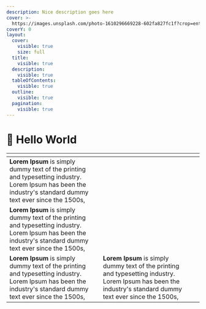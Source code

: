 ```yaml
---
description: Nice description goes here
cover: >-
  https://images.unsplash.com/photo-1610296669228-602fa827fc1f?crop=entropy&cs=srgb&fm=jpg&ixid=M3wxOTcwMjR8MHwxfHNlYXJjaHw1fHxzcGFjZXxlbnwwfHx8fDE3MDcyOTQ1NDh8MA&ixlib=rb-4.0.3&q=85
coverY: 0
layout:
  cover:
    visible: true
    size: full
  title:
    visible: true
  description:
    visible: true
  tableOfContents:
    visible: true
  outline:
    visible: true
  pagination:
    visible: true
---
```


# 🎤 Hello World

<table data-view="cards" data-full-width="false"><thead><tr><th></th><th></th><th></th></tr></thead><tbody><tr><td><strong>Lorem Ipsum</strong> is simply dummy text of the printing and typesetting industry. Lorem Ipsum has been the industry's standard dummy text ever since the 1500s,</td><td></td><td></td></tr><tr><td><strong>Lorem Ipsum</strong> is simply dummy text of the printing and typesetting industry. Lorem Ipsum has been the industry's standard dummy text ever since the 1500s,</td><td></td><td></td></tr><tr><td><strong>Lorem Ipsum</strong> is simply dummy text of the printing and typesetting industry. Lorem Ipsum has been the industry's standard dummy text ever since the 1500s,</td><td><strong>Lorem Ipsum</strong> is simply dummy text of the printing and typesetting industry. Lorem Ipsum has been the industry's standard dummy text ever since the 1500s,</td><td></td></tr></tbody></table>

## &#x20;<a href="#https-app.snowflake.com-marketplace-listing-gztsz290bux66-cybersyn-inc-financials-economics-enterpri" id="https-app.snowflake.com-marketplace-listing-gztsz290bux66-cybersyn-inc-financials-economics-enterpri"></a>

